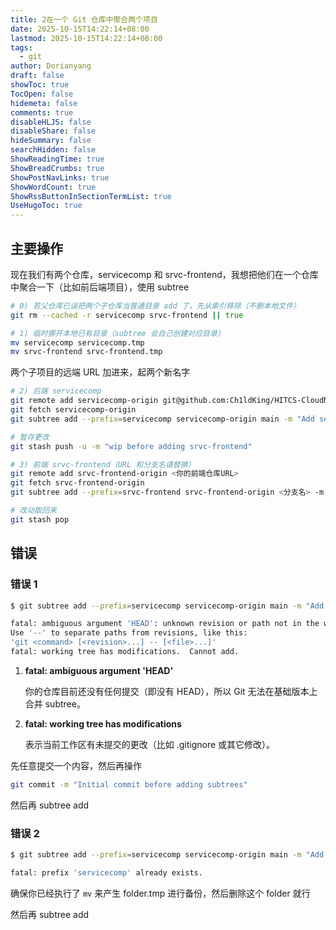 ```yaml
---
title: 2在一个 Git 仓库中聚合两个项目
date: 2025-10-15T14:22:14+08:00
lastmod: 2025-10-15T14:22:14+08:00
tags:
  - git
author: Dorianyang
draft: false
showToc: true
TocOpen: false
hidemeta: false
comments: true
disableHLJS: false
disableShare: false
hideSummary: false
searchHidden: false
ShowReadingTime: true
ShowBreadCrumbs: true
ShowPostNavLinks: true
ShowWordCount: true
ShowRssButtonInSectionTermList: true
UseHugoToc: true
---
```

## 主要操作
现在我们有两个仓库，servicecomp 和 srvc-frontend，我想把他们在一个仓库中聚合一下（比如前后端项目），使用 subtree
```zsh
# 0) 若父仓库已误把两个子仓库当普通目录 add 了，先从索引移除（不删本地文件）
git rm --cached -r servicecomp srvc-frontend || true

# 1) 临时挪开本地已有目录（subtree 会自己创建对应目录）
mv servicecomp servicecomp.tmp
mv srvc-frontend srvc-frontend.tmp
```

两个子项目的远端 URL 加进来，起两个新名字
```zsh
# 2) 后端 servicecomp
git remote add servicecomp-origin git@github.com:Ch1ldKing/HITCS-CloudNative-SpringCloud.git
git fetch servicecomp-origin
git subtree add --prefix=servicecomp servicecomp-origin main -m "Add servicecomp via subtree"

# 暂存更改
git stash push -u -m "wip before adding srvc-frontend"

# 3) 前端 srvc-frontend（URL 和分支名请替换）
git remote add srvc-frontend-origin <你的前端仓库URL>
git fetch srvc-frontend-origin
git subtree add --prefix=srvc-frontend srvc-frontend-origin <分支名> -m "Add srvc-frontend via subtree"

# 改动取回来
git stash pop
```
## 错误
### 错误 1
```zsh
$ git subtree add --prefix=servicecomp servicecomp-origin main -m "Add servicecomp via subtree"

fatal: ambiguous argument 'HEAD': unknown revision or path not in the working tree.
Use '--' to separate paths from revisions, like this:
'git <command> [<revision>...] -- [<file>...]'
fatal: working tree has modifications.  Cannot add.
```

1. **fatal: ambiguous argument 'HEAD'**
    
    你的仓库目前还没有任何提交（即没有 HEAD），所以 Git 无法在基础版本上合并 subtree。
    
2. **fatal: working tree has modifications**
    
    表示当前工作区有未提交的更改（比如 .gitignore 或其它修改）。

先任意提交一个内容，然后再操作
```zsh
git commit -m "Initial commit before adding subtrees"
```
然后再 subtree add
### 错误 2
```zsh
$ git subtree add --prefix=servicecomp servicecomp-origin main -m "Add servicecomp via subtree"

fatal: prefix 'servicecomp' already exists.
```

确保你已经执行了 `mv` 来产生 folder.tmp 进行备份，然后删除这个 folder 就行

然后再 subtree add